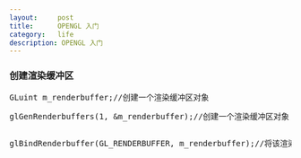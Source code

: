 ```yaml
---
layout:     post
title:      OPENGL 入门
category:   life
description: OPENGL 入门
---
```

### 创建渲染缓冲区
<pre class="prettyprint">
GLuint m_renderbuffer;//创建一个渲染缓冲区对象
</pre>
<pre class="prettyprint">
glGenRenderbuffers(1, &m_renderbuffer);//创建一个渲染缓冲区对象
<pre class="prettyprint">
<pre class="prettyprint">
glBindRenderbuffer(GL_RENDERBUFFER, m_renderbuffer);//将该渲染缓冲区对象绑定到管线上
<pre class="prettyprint">